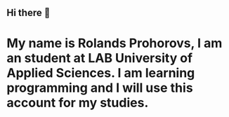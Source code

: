 ## Hi there 👋

# **My name is Rolands Prohorovs, I am an student at LAB University of Applied Sciences. I am learning programming and I will use this account for my studies.**
<!--
**Rolands-Prohorovs/Rolands-Prohorovs** is a ✨ _special_ ✨ repository because its `README.md` (this file) appears on your GitHub profile.

Here are some ideas to get you started:

- 🔭 I’m currently working on ...
- 🌱 I’m currently learning ...
- 👯 I’m looking to collaborate on ...
- 🤔 I’m looking for help with ...
- 💬 Ask me about ...
- 📫 How to reach me: ...
- 😄 Pronouns: ...
- ⚡ Fun fact: ...
-->

